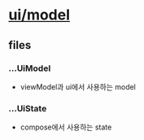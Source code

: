 # [ui/model](../../readme.md)

## files

### ...UiModel
- viewModel과 ui에서 사용하는 model

### ...UiState
- compose에서 사용하는 state
